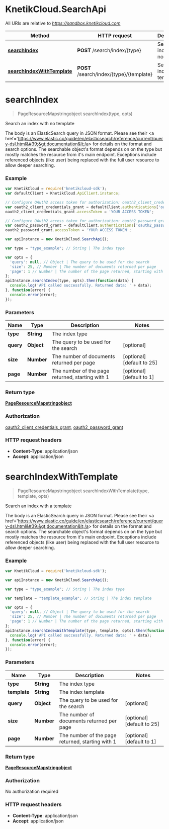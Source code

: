 # KnetikCloud.SearchApi

All URIs are relative to *https://sandbox.knetikcloud.com*

Method | HTTP request | Description
------------- | ------------- | -------------
[**searchIndex**](SearchApi.md#searchIndex) | **POST** /search/index/{type} | Search an index with no template
[**searchIndexWithTemplate**](SearchApi.md#searchIndexWithTemplate) | **POST** /search/index/{type}/{template} | Search an index with a template


<a name="searchIndex"></a>
# **searchIndex**
> PageResourceMapstringobject searchIndex(type, opts)

Search an index with no template

The body is an ElasticSearch query in JSON format. Please see their &lt;a href&#x3D;&#39;https://www.elastic.co/guide/en/elasticsearch/reference/current/query-dsl.html&#39;&gt;documentation&lt;/a&gt; for details on the format and search options. The searchable object&#39;s format depends on on the type but mostly matches the resource from it&#39;s main endpoint. Exceptions include referenced objects (like user) being replaced with the full user resource to allow deeper searching.

### Example
```javascript
var KnetikCloud = require('knetikcloud-sdk');
var defaultClient = KnetikCloud.ApiClient.instance;

// Configure OAuth2 access token for authorization: oauth2_client_credentials_grant
var oauth2_client_credentials_grant = defaultClient.authentications['oauth2_client_credentials_grant'];
oauth2_client_credentials_grant.accessToken = 'YOUR ACCESS TOKEN';

// Configure OAuth2 access token for authorization: oauth2_password_grant
var oauth2_password_grant = defaultClient.authentications['oauth2_password_grant'];
oauth2_password_grant.accessToken = 'YOUR ACCESS TOKEN';

var apiInstance = new KnetikCloud.SearchApi();

var type = "type_example"; // String | The index type

var opts = { 
  'query': null, // Object | The query to be used for the search
  'size': 25, // Number | The number of documents returned per page
  'page': 1 // Number | The number of the page returned, starting with 1
};
apiInstance.searchIndex(type, opts).then(function(data) {
  console.log('API called successfully. Returned data: ' + data);
}, function(error) {
  console.error(error);
});

```

### Parameters

Name | Type | Description  | Notes
------------- | ------------- | ------------- | -------------
 **type** | **String**| The index type | 
 **query** | **Object**| The query to be used for the search | [optional] 
 **size** | **Number**| The number of documents returned per page | [optional] [default to 25]
 **page** | **Number**| The number of the page returned, starting with 1 | [optional] [default to 1]

### Return type

[**PageResourceMapstringobject**](PageResourceMapstringobject.md)

### Authorization

[oauth2_client_credentials_grant](../README.md#oauth2_client_credentials_grant), [oauth2_password_grant](../README.md#oauth2_password_grant)

### HTTP request headers

 - **Content-Type**: application/json
 - **Accept**: application/json

<a name="searchIndexWithTemplate"></a>
# **searchIndexWithTemplate**
> PageResourceMapstringobject searchIndexWithTemplate(type, template, opts)

Search an index with a template

The body is an ElasticSearch query in JSON format. Please see their &lt;a href&#x3D;&#39;https://www.elastic.co/guide/en/elasticsearch/reference/current/query-dsl.html&#39;&gt;documentation&lt;/a&gt; for details on the format and search options. The searchable object&#39;s format depends on on the type but mostly matches the resource from it&#39;s main endpoint. Exceptions include referenced objects (like user) being replaced with the full user resource to allow deeper searching.

### Example
```javascript
var KnetikCloud = require('knetikcloud-sdk');

var apiInstance = new KnetikCloud.SearchApi();

var type = "type_example"; // String | The index type

var template = "template_example"; // String | The index template

var opts = { 
  'query': null, // Object | The query to be used for the search
  'size': 25, // Number | The number of documents returned per page
  'page': 1 // Number | The number of the page returned, starting with 1
};
apiInstance.searchIndexWithTemplate(type, template, opts).then(function(data) {
  console.log('API called successfully. Returned data: ' + data);
}, function(error) {
  console.error(error);
});

```

### Parameters

Name | Type | Description  | Notes
------------- | ------------- | ------------- | -------------
 **type** | **String**| The index type | 
 **template** | **String**| The index template | 
 **query** | **Object**| The query to be used for the search | [optional] 
 **size** | **Number**| The number of documents returned per page | [optional] [default to 25]
 **page** | **Number**| The number of the page returned, starting with 1 | [optional] [default to 1]

### Return type

[**PageResourceMapstringobject**](PageResourceMapstringobject.md)

### Authorization

No authorization required

### HTTP request headers

 - **Content-Type**: application/json
 - **Accept**: application/json

